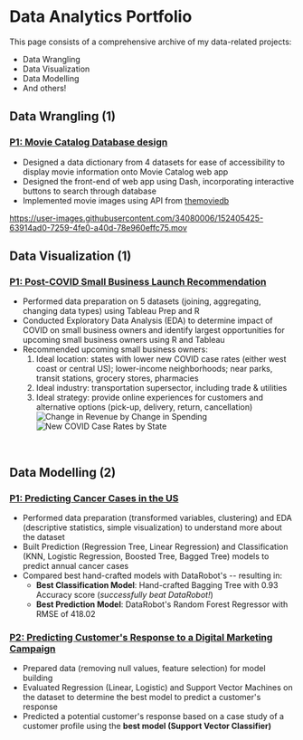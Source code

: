 # Data Analytics Portfolio
This page consists of a comprehensive archive of my data-related projects:
* Data Wrangling
* Data Visualization
* Data Modelling
* And others!


## Data Wrangling (1)
### [P1: Movie Catalog Database design](https://github.com/crystalhariga/movie-catalog)
- Designed a data dictionary from 4 datasets for ease of accessibility to display movie information onto Movie Catalog web app
- Designed the front-end of web app using Dash, incorporating interactive buttons to search through database
- Implemented movie images using API from [themoviedb](https://www.themoviedb.org/)

https://user-images.githubusercontent.com/34080006/152405425-63914ad0-7259-4fe0-a40d-78e960effc75.mov
<br/>

## Data Visualization (1)
### [P1: Post-COVID Small Business Launch Recommendation](https://github.com/crystalhariga/data_visualization_consultancy)
* Performed data preparation on 5 datasets (joining, aggregating, changing data types) using Tableau Prep and R
* Conducted Exploratory Data Analysis (EDA) to determine impact of COVID on small business owners and identify largest opportunities for upcoming small business owners using R and Tableau
* Recommended upcoming small business owners:
    1. Ideal location: states with lower new COVID case rates (either west coast or central US); lower-income neighborhoods; near parks, transit stations, grocery stores, pharmacies
    2. Ideal industry: transportation supersector, including trade & utilities
    3. Ideal strategy: provide online experiences for customers and alternative options (pick-up, delivery, return, cancellation)
![Change in Revenue by Change in Spending](https://github.com/crystalhariga/data_visualization_consultancy/tree/main/img/change_revenue_by_change_spending.png)
![New COVID Case Rates by State](https://github.com/crystalhariga/data_visualization_consultancy/tree/main/img/new_covid_case_rates_by_state.png)
<br/>

## Data Modelling (2)
### [P1: Predicting Cancer Cases in the US](https://github.com/crystalhariga/cancer_ml)
* Performed data preparation (transformed variables, clustering) and EDA (descriptive statistics, simple visualization) to understand more about the dataset
* Built Prediction (Regression Tree, Linear Regression) and Classification (KNN, Logistic Regression, Boosted Tree, Bagged Tree) models to predict annual cancer cases
* Compared best hand-crafted models with DataRobot's -- resulting in:
    * __Best Classification Model__: Hand-crafted Bagging Tree with 0.93 Accuracy score (_successfully beat DataRobot!_)
    * __Best Prediction Model__: DataRobot's Random Forest Regressor with RMSE of 418.02

### [P2: Predicting Customer's Response to a Digital Marketing Campaign](https://github.com/crystalhariga/predictive-modeling_digital-marketing/blob/main/ML_marketing_project.ipynb)
* Prepared data (removing null values, feature selection) for model building
* Evaluated Regression (Linear, Logistic) and Support Vector Machines on the dataset to determine the best model to predict a customer's response
* Predicted a potential customer's response based on a case study of a customer profile using the __best model (Support Vector Classifier)__

